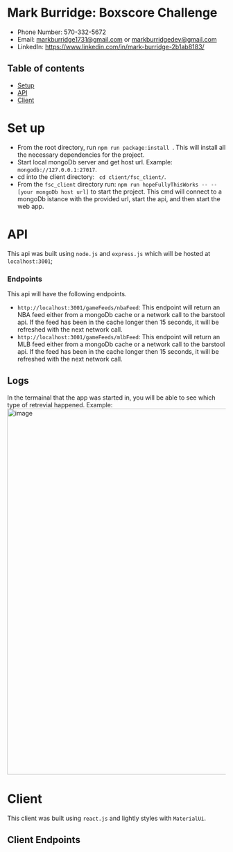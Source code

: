 # Mark Burridge: Boxscore Challenge
* Phone Number: 570-332-5672
* Email: markburridge1731@gmail.com or markburridgedev@gmail.com
* LinkedIn: https://www.linkedin.com/in/mark-burridge-2b1ab8183/
## Table of contents
  * [Setup](#set-up)
  * [API](#api)
  * [Client](#client)
# Set up 
  * From the root directory, run `npm run package:install `. This will install all the necessary dependencies for the project. 
  * Start local mongoDb server and get host url. Example: `mongodb://127.0.0.1:27017`. 
  * cd into the client directory: ` cd client/fsc_client/`. 
  * From the `fsc_client` directory run: `npm run hopeFullyThisWorks -- -- [your mongoDb host url]` to start the project. This cmd will connect to a mongoDb istance with the provided url, start the api, and then start the web app. 

# API
This api was built using `node.js` and `express.js` which will be hosted at `localhost:3001`; 
### Endpoints
This api will have the following endpoints. 
* `http://localhost:3001/gameFeeds/nbaFeed`: This endpoint will return an NBA feed either from a mongoDb cache or a network call to the barstool api. If the feed has been in the cache longer then 15 seconds, it will be refreshed with the next network call. 
* `http://localhost:3001/gameFeeds/mlbFeed`: This endpoint will return an MLB feed either from a mongoDb cache or a network call to the barstool api. If the feed has been in the cache longer then 15 seconds, it will be refreshed with the next network call.
## Logs
In the termainal that the app was started in, you will be able to see which type of retrevial happened. Example: 
<img width="844" alt="image" src="https://user-images.githubusercontent.com/129324306/228647212-78c99da2-7446-4332-82b7-ffee9c2664ba.png">


# Client 
This client was built using `react.js` and lightly styles with `MaterialUi`. 

## Client Endpoints




